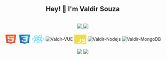  ##
 <div align="center">
<!--   <h2>Hey! <img src = "https://cdn.discordapp.com/attachments/915681255239077898/945387233911926834/wave.gif" width=25px> I'm Valdir Souza</h2> -->
 <h2>Hey! 👋️ I'm Valdir Souza</h2>
<!--  <img align="center" alt="Valdir-avatar" height="100" width="100" src="https://cdn.discordapp.com/attachments/861744146493472821/882054267886776360/avatar-gratuit4.png"> -->
 <br/>
  <a href="https://github.com/vdsou">
  <img height="180em" src="https://github-readme-stats.vercel.app/api?username=vdsou&show_icons=true&theme=blue-green&include_all_commits=true&count_private=true&bg_color=FFFFFF00"/>
  <img height="180em" src="https://github-readme-stats.vercel.app/api/top-langs/?username=vdsou&layout=compact&langs_count=7&theme=blue-green&bg_color=FFFFFF00"/>
  </a></div>

<div style="display: inline_block" align="center"><br>
  <img align="center" alt="Valdir-HTML" height="30" width="40" src="https://raw.githubusercontent.com/devicons/devicon/master/icons/html5/html5-original.svg">
  <img align="center" alt="Valdir-CSS" height="30" width="40" src="https://raw.githubusercontent.com/devicons/devicon/master/icons/css3/css3-original.svg">
  <img align="center" alt="Valdir-React" height="30" width="40" src="https://raw.githubusercontent.com/devicons/devicon/master/icons/react/react-original.svg">
  <img align="center" alt="Valdir-VUE" height="30" width="40" src="https://cdn.jsdelivr.net/gh/devicons/devicon/icons/vuejs/vuejs-original.svg">
  <img align="center" alt="Valdir-Js" height="30" width="40" src="https://raw.githubusercontent.com/devicons/devicon/master/icons/javascript/javascript-plain.svg">
  <img align="center" alt="Valdir-Nodejs" height="30" width="40" src="https://cdn.jsdelivr.net/gh/devicons/devicon/icons/nodejs/nodejs-original.svg" />
  <img align="center" alt="Valdir-MongoDB" height="30" width="40" src="https://cdn.jsdelivr.net/gh/devicons/devicon/icons/mongodb/mongodb-original.svg">
</div>
<br/>
<div align="center">  
<!--   <a href="https://instagram.com/vdsou" target="_blank"><img src="https://img.shields.io/badge/-Instagram-%23E4405F?style=for-the-badge&logo=instagram&logoColor=white" target="_blank"></a> -->
   <a href="https://twitter.com/vdsou01" target="_blank"><img src="https://img.shields.io/badge/Twitter-1DA1F2?style=for-the-badge&logo=twitter&logoColor=white" target="_blank"></a>
<!--   <a href = "mailto:vdsouza@outlook.com"><img src="https://img.shields.io/badge/Microsoft_Outlook-0078D4?style=for-the-badge&logo=microsoft-outlook&logoColor=white" target="_blank"></a> -->
  <a href="https://www.linkedin.com/in/vdsou/" target="_blank"><img src="https://img.shields.io/badge/-LinkedIn-%230077B5?style=for-the-badge&logo=linkedin&logoColor=white" target="_blank"></a> 
</div>

<!--
**vdsou/vdsou** is a ✨ _special_ ✨ repository because its `README.md` (this file) appears on your GitHub profile.

Here are some ideas to get you started:

- 🔭 I’m currently working on ...
- 🌱 I’m currently learning ...
- 👯 I’m looking to collaborate on ...
- 🤔 I’m looking for help with ...
- 💬 Ask me about ...
- 📫 How to reach me: ...
- 😄 Pronouns: ...
- ⚡ Fun fact: ...
-->
